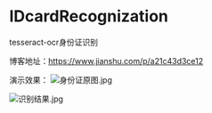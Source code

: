 # IDcardRecognization
tesseract-ocr身份证识别

博客地址：https://www.jianshu.com/p/a21c43d3ce12

演示效果：
![身份证原图.jpg](http://upload-images.jianshu.io/upload_images/4398977-f2370bb06d5b80f1.jpg?imageMogr2/auto-orient/strip%7CimageView2/2/w/1240)

![识别结果.jpg](http://upload-images.jianshu.io/upload_images/4398977-8801d35753e6a224.jpg?imageMogr2/auto-orient/strip%7CimageView2/2/w/1240)

